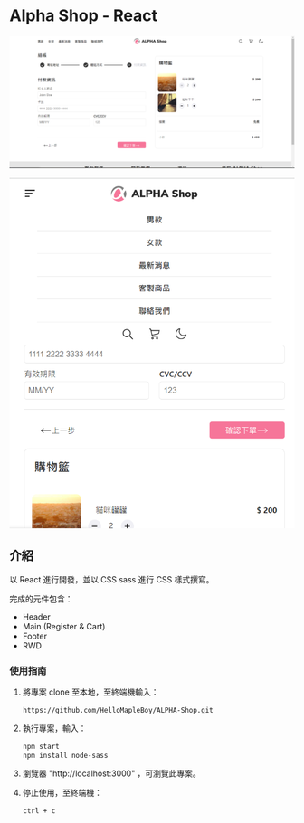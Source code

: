 # Alpha Shop - React

![Screenshot from index page ](./src/assets/Images/Alpha-Shop.png)

![Screenshot from index page ](./src/assets/Images/Alpha-Shop-RWD.png)

## 介紹

以 React 進行開發，並以 CSS sass 進行 CSS 樣式撰寫。

完成的元件包含：

- Header
- Main (Register & Cart)
- Footer
- RWD

### 使用指南

1. 將專案 clone 至本地，至終端機輸入：

   ```
   https://github.com/HelloMapleBoy/ALPHA-Shop.git
   ```

2. 執行專案，輸入：

   ```
   npm start
   npm install node-sass
   ```

3. 瀏覽器 "http://localhost:3000" ，可瀏覽此專案。

4. 停止使用，至終端機：
   ```
   ctrl + c
   ```
